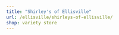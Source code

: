 ```yaml
---
title: "Shirley's of Ellisville"
url: /ellisville/shirleys-of-ellisville/
shop: variety store
---
```

